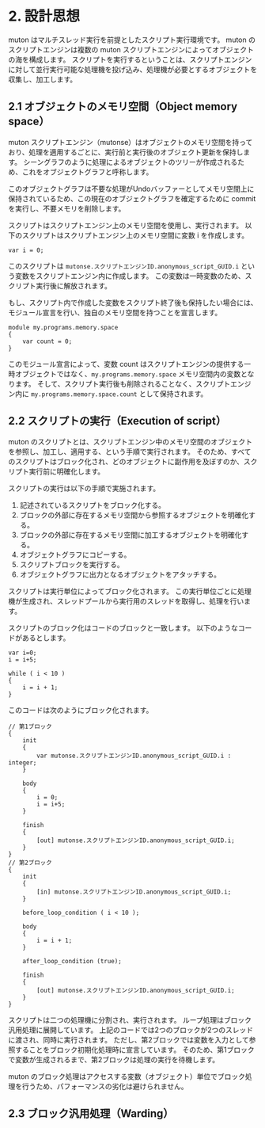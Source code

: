 # 2. 設計思想

muton はマルチスレッド実行を前提としたスクリプト実行環境です。
muton のスクリプトエンジンは複数の muton スクリプトエンジンによってオブジェクトの海を構成します。
スクリプトを実行するということは、スクリプトエンジンに対して並行実行可能な処理機を投げ込み、処理機が必要とするオブジェクトを収集し、加工します。

## 2.1 オブジェクトのメモリ空間（Object memory space）

muton スクリプトエンジン（mutonse）はオブジェクトのメモリ空間を持っており、処理を適用するごとに、実行前と実行後のオブジェクト更新を保持します。
シーングラフのように処理によるオブジェクトのツリーが作成されるため、これをオブジェクトグラフと呼称します。

このオブジェクトグラフは不要な処理がUndoバッファーとしてメモリ空間上に保持されているため、この現在のオブジェクトグラフを確定するために commit を実行し、不要メモリを削除します。

スクリプトはスクリプトエンジン上のメモリ空間を使用し、実行されます。
以下のスクリプトはスクリプトエンジン上のメモリ空間に変数 i を作成します。
~~~
var i = 0;
~~~
このスクリプトは `mutonse.スクリプトエンジンID.anonymous_script_GUID.i` という変数をスクリプトエンジン内に作成します。
この変数は一時変数のため、スクリプト実行後に解放されます。

もし、スクリプト内で作成した変数をスクリプト終了後も保持したい場合には、モジュール宣言を行い、独自のメモリ空間を持つことを宣言します。
~~~
module my.programs.memory.space
{
    var count = 0;
}
~~~

このモジュール宣言によって、変数 count はスクリプトエンジンの提供する一時オブジェクトではなく、`my.programs.memory.space` メモリ空間内の変数となります。
そして、スクリプト実行後も削除されることなく、スクリプトエンジン内に `my.programs.memory.space.count` として保持されます。

## 2.2 スクリプトの実行（Execution of script）

muton のスクリプトとは、スクリプトエンジン中のメモリ空間のオブジェクトを参照し、加工し、適用する、という手順で実行されます。
そのため、すべてのスクリプトはブロック化され、どのオブジェクトに副作用を及ぼすのか、スクリプト実行前に明確化します。

スクリプトの実行は以下の手順で実施されます。

1. 記述されているスクリプトをブロック化する。
2. ブロックの外部に存在するメモリ空間から参照するオブジェクトを明確化する。
3. ブロックの外部に存在するメモリ空間に加工するオブジェクトを明確化する。
4. オブジェクトグラフにコピーする。
5. スクリプトブロックを実行する。
6. オブジェクトグラフに出力となるオブジェクトをアタッチする。

スクリプトは実行単位によってブロック化されます。
この実行単位ごとに処理機が生成され、スレッドプールから実行用のスレッドを取得し、処理を行います。

スクリプトのブロック化はコードのブロックと一致します。
以下のようなコードがあるとします。
~~~
var i=0;
i = i+5;

while ( i < 10 )
{
    i = i + 1;
}
~~~

このコードは次のようにブロック化されます。
~~~
// 第1ブロック
{
    init
    {
        var mutonse.スクリプトエンジンID.anonymous_script_GUID.i : integer;
    }

    body
    {
        i = 0;
        i = i+5;
    }

    finish
    {
        [out] mutonse.スクリプトエンジンID.anonymous_script_GUID.i;
    }
}
// 第2ブロック
{
    init
    {
        [in] mutonse.スクリプトエンジンID.anonymous_script_GUID.i;
    }

    before_loop_condition ( i < 10 );

    body
    {
        i = i + 1;
    }

    after_loop_condition (true);

    finish
    {
        [out] mutonse.スクリプトエンジンID.anonymous_script_GUID.i;
    }
}
~~~

スクリプトは二つの処理機に分割され、実行されます。
ループ処理はブロック汎用処理に展開しています。
上記のコードでは2つのブロックが2つのスレッドに渡され、同時に実行されます。
ただし、第2ブロックでは変数を入力として参照することをブロック初期化処理時に宣言しています。
そのため、第1ブロックで変数が生成されるまで、第2ブロックは処理の実行を待機します。

muton のブロック処理はアクセスする変数（オブジェクト）単位でブロック処理を行うため、パフォーマンスの劣化は避けられません。

## 2.3 ブロック汎用処理（Warding）


　